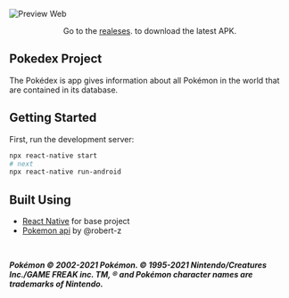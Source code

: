 ![Preview Web](https://res.cloudinary.com/cv-abdi-creative/image/upload/v1653276498/portofolio/pokemon_polk9q.png)

<p align="center">Go to the <a href="https://harithya.vercel.app/">realeses</a>. to download the latest APK.
</p>

## Pokedex Project

The Pokédex is app gives information about all Pokémon in the world that are contained in its database.

## Getting Started

First, run the development server:

```bash
npx react-native start
# next
npx react-native run-android
```

## Built Using

- <a href="https://reactnative.dev/"> React Native</a> for base project
- <a href="https://github.com/robert-z/simple-pokemon-json-api"> Pokemon api</a> by @robert-z

<br>

**_Pokémon © 2002-2021 Pokémon. © 1995-2021 Nintendo/Creatures Inc./GAME FREAK inc. TM, ® and Pokémon character names are trademarks of Nintendo._**
